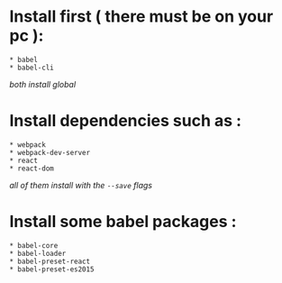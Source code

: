 # Install first ( there must be on your pc ):
	* babel
	* babel-cli
*both install global*

# Install dependencies such as : 
	* webpack
	* webpack-dev-server
	* react
	* react-dom
*all of them install with the `--save` flags*

# Install some babel packages : 
	* babel-core
	* babel-loader
	* babel-preset-react
	* babel-preset-es2015 

